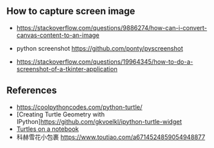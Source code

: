 

## How to capture screen image
* https://stackoverflow.com/questions/9886274/how-can-i-convert-canvas-content-to-an-image
  
* python screenshot https://github.com/ponty/pyscreenshot
* https://stackoverflow.com/questions/19964345/how-to-do-a-screenshot-of-a-tkinter-application


## References
* https://coolpythoncodes.com/python-turtle/
* [Creating Turtle Geometry with IPython]https://github.com/gkvoelkl/ipython-turtle-widget
* [Turtles on a notebook](https://github.com/takluyver/mobilechelonian)
* 科赫雪花小包裹 https://www.toutiao.com/a6714524859054948877